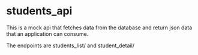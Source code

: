 # students_api
This is a mock api that fetches data from the database and return json data that an application can consume.

The endpoints are students_list/  and student_detail/<int>